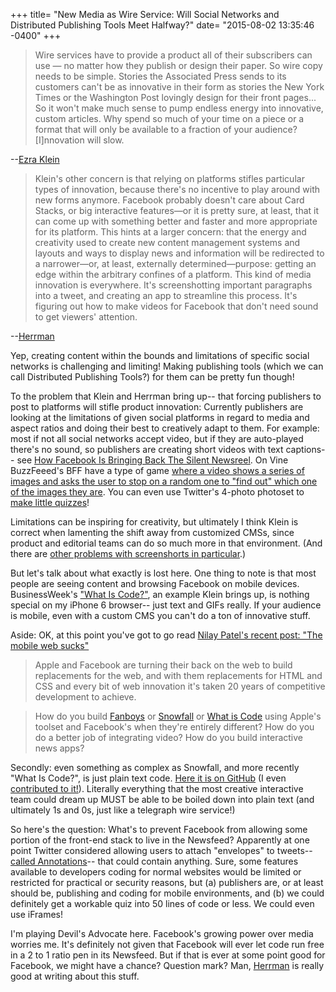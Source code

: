 +++
title= "New Media as Wire Service: Will Social Networks and Distributed Publishing Tools Meet Halfway?"
date= "2015-08-02 13:35:46 -0400"
+++

> Wire services have to provide a product all of their subscribers can use — no matter how they publish or design their paper. So wire copy needs to be simple. Stories the Associated Press sends to its customers can't be as innovative in their form as stories the New York Times or the Washington Post lovingly design for their front pages...
> So it won't make much sense to pump endless energy into innovative, custom articles. Why spend so much of your time on a piece or a format that will only be available to a fraction of your audience? [I]nnovation will slow.

--[Ezra Klein](http://www.vox.com/2015/7/22/9013911/is-the-media-becoming-a-wire-service)

> Klein's other concern is that relying on platforms stifles particular types of innovation, because there's no incentive to play around with new forms anymore. Facebook probably doesn't care about Card Stacks, or big interactive features—or it is pretty sure, at least, that it can come up with something better and faster and more appropriate for its platform. This hints at a larger concern: that the energy and creativity used to create new content management systems and layouts and ways to display news and information will be redirected to a narrower—or, at least, externally determined—purpose: getting an edge within the arbitrary confines of a platform. This kind of media innovation is everywhere. It's screenshotting important paragraphs into a tweet, and creating an app to streamline this process. It's figuring out how to make videos for Facebook that don't need sound to get viewers' attention.

--[Herrman](http://www.theawl.com/2015/07/in-no-charts)

<!-- more -->

Yep, creating content within the bounds and limitations of specific social networks is challenging and limiting! Making publishing tools (which we can call Distributed Publishing Tools?) for them can be pretty fun though! 

To the problem that Klein and Herrman bring up-- that forcing publishers to post to platforms will stifle product innovation: Currently publishers are looking at the limitations of given social platforms in regard to media and aspect ratios and doing their best to creatively adapt to them. For example: most if not all social networks accept video, but if they are auto-played there's no sound, so publishers are creating short videos with text captions-- see [How Facebook Is Bringing Back The Silent Newsreel](https://medium.com/@jkalven/how-facebook-is-bringing-back-the-silent-newsreel-e1b8d75f1bb1). On Vine BuzzFeeed's BFF have a type of game [where a video shows a series of images and asks the user to stop on a random one to "find out" which one of the images they are](https://vine.co/v/eguFnYrt0ut). You can even use Twitter's 4-photo photoset to [make little quizzes](https://twitter.com/schlinkbot/status/590567196457328643)! 

Limitations can be inspiring for creativity, but ultimately I think Klein is correct when lamenting the shift away from customized CMSs, since product and editorial teams can do so much more in that environment. (And there are [other problems with screenshorts in particular](http://www.buzzfeed.com/wilbutler/the-trouble-with-screenshorts#.ofl84K5l2).)

But let's talk about what exactly is lost here. One thing to note is that most people are seeing content and browsing Facebook on mobile devices. BusinessWeek's ["What Is Code?"](http://www.bloomberg.com/graphics/2015-paul-ford-what-is-code/), an example Klein brings up, is nothing special on my iPhone 6 browser-- just text and GIFs really. If your audience is mobile, even with a custom CMS you can't do a ton of innovative stuff. 

Aside: OK, at this point you've got to go read [Nilay Patel's recent post: "The mobile web sucks"](http://www.theverge.com/2015/7/20/9002721/the-mobile-web-sucks)

>Apple and Facebook are turning their back on the web to build replacements for the web, and with them replacements for HTML and CSS and every bit of web innovation it's taken 20 years of competitive development to achieve.

>How do you build [Fanboys](http://www.theverge.com/2014/1/21/5307992/inside-the-mind-of-a-fanboy) or [Snowfall](http://www.nytimes.com/projects/2012/snow-fall/#/?part=tunnel-creek) or [What is Code](http://www.bloomberg.com/graphics/2015-paul-ford-what-is-code/) using Apple's toolset and Facebook's when they're entirely different? How do you do a better job of integrating video? How do you build interactive news apps?

Secondly: even something as complex as Snowfall, and more recently "What Is Code?", is just plain text code. [Here it is on GitHub](https://github.com/BloombergMedia/whatiscode) (I even [contributed to it!](https://github.com/BloombergMedia/whatiscode/pull/39)). Literally everything that the most creative interactive team could dream up MUST be able to be boiled down into plain text (and ultimately 1s and 0s, just like a telegraph wire service!)

So here's the question: What's to prevent Facebook from allowing some portion of the front-end stack to live in the Newsfeed? Apparently at one point Twitter considered allowing users to attach "envelopes" to tweets-- [called Annotations](https://medium.com/message/the-internet-of-tweets-581cb63ece80)-- that could contain anything. Sure, some features available to developers coding for normal websites would be limited or restricted for practical or security reasons, but (a) publishers are, or at least should be, publishing and coding for mobile environments, and (b) we could definitely get a workable quiz into 50 lines of code or less. We could even use iFrames! 

I'm playing Devil's Advocate here. Facebook's growing power over media worries me. It's definitely not given that Facebook will ever let code run free in a 2 to 1 ratio pen in its Newsfeed. But if that is ever at some point good for Facebook, we might have a chance? Question mark? Man, [Herrman](http://www.theawl.com/author/john-herrman) is really good at writing about this stuff. 



